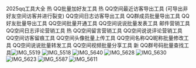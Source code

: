 2025qq工具大全
热 QQ批量加好友工具
热 QQ空间最近访客导出工具 (可导出非好友空间访客并进行裂变)
QQ空间日志访客导出工具
QQ群成员批量导出工具
QQ好友批量导出工具
QQ空间批量开通工具
QQ空间说说批量发表工具
邮件营销工具
QQ空间日志评论营销工具
热 QQ空间留言营销工具
QQ空间说说评论营销工具
QQ空间访客留痕工具
QQ空间头像批量上传工具
QQ空间名称QQ昵称批量修改工具
QQ空间说说批量转发工具
QQ空间视频批量分享工具
新 QQ群号码批量查找工具![IMG_5519](https://github.com/user-attachments/assets/99030936-3886-498f-83cc-bd03a188b0af)
![IMG_5518](https://github.com/user-attachments/assets/0f53048b-a5b1-4a1f-abe6-e8b2060d63aa)
![IMG_5640](https://github.com/user-attachments/assets/28342b49-ec41-4634-986d-0904f8a72c74)
![IMG_5628](https://github.com/user-attachments/assets/072efb33-15b6-4d10-a6fa-3bf87bfc83d9)
![IMG_5630](https://github.com/user-attachments/assets/b3e43c56-2760-4a20-8010-b71844379c5b)
![IMG_5623](https://github.com/user-attachments/assets/80b0f2ec-7100-424a-8a04-e812bb2fe721)
![IMG_5587](https://github.com/user-attachments/assets/5f2a2ecf-00d0-4275-8f49-09627937a572)
![IMG_5611](https://github.com/user-attachments/assets/b431c7e5-6d94-4444-96c4-43795f9a797b)
